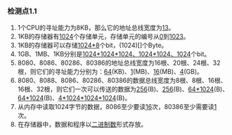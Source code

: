 ### 检测点1.1
1. 1个CPU的寻址能力为8KB，那么它的地址总线宽度为[13]()。  
2. 1KB的存储器有[1024]()个存储单元，存储单元的编号从[0]()到[1023]()。  
3. 1KB的存储器可以存储[1024\*8]()个bit，(1024)[]个Byte。  
4. 1GB、1MB、1KB分别是[1024\*1024\*1024、1024\*1024、1024]()个bit。  
5. 8080、8086、80286、80386的地址总线宽度为16根、20根、24根、32根，则它们的寻址能力分别为：[64]()(KB)、[1]()(MB)、[16]()(MB)、[4]()(GB)。  
6. 8080、8088、8086、80286、80386的数据总线宽度为8根、8根、16根、16根、32根，则它们一次可以传送的数据为[256]()(B)、[256]()(B)、[64\*1024]()(B)、[64\*1024]()(B)、[4\*1024\*1024\*1024]()(B)。
7. 从内存中读取1024字节的数据，8086至少要读[16]()次，80386至少需要读[1]()次。
8. 在存储器中，数据和程序以[二进制数]()形式存放。
